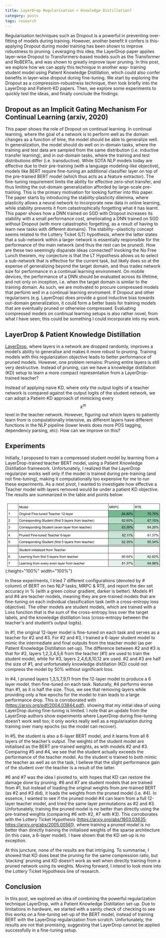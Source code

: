 ```yaml
---
title: LayerDrop Regularisation + Knowledge Distillation?
category: posts
tags: research
---
```


Regularisation techniques such as Dropout is a powerful in preventing over-fitting of models during training. However, another benefit it confers is this- applying Dropout during model training has been shown to improve robustness to pruning. Leveraging this idea, the LayerDrop paper applies layer-wise Dropout to Transformers-based models such as the Transformer and RoBERTa, and was shown to greatly improve layer pruning. In this post, we explore how we can apply this technique in another way- training student model using Patient Knowledge Distillation, which could also confer benefits in layer-wise dropout during fine-tuning. We start by exploring the Dropout as a compression-robustness technique, then look briefly into the LayerDrop and Patient-KD papers. Then, we explore some experiments to quickly test the ideas, and finally conclude the findings.

## Dropout as an Implicit Gating Mechanism For Continual Learning (arxiv, 2020)
This paper shows the role of Dropout on continual learning. In continual learning, where the goal of a network is to perform well as the domain changes as a function of time, the model should be able to generalize well. In generalization, the model should do well on in-domain tasks, where the training and test data are sampled from the same distribution (i.e. inductive transfer learning), and in out-domain tasks, where the training and test distributions differ (i.e. transductive). While SOTA NLP models today are effective due to their pre-training (with a language modeling-like objective), models like BERT require fine-tuning an additional classifier layer on top of the pre-trained BERT model (which thus acts as a feature extractor). The fine-tuning requirement limits the ability for effective zero-shot transfer, and thus limiting the out-domain generalization afforded by large-scale pre-training. This is the primary motivation for looking further into this paper. The paper starts by introducing the stability-plasticity dilemma, where plasticity allows a neural network to incorporate new data in online learning, while stability prevents it from catastrophically forgetting what it has learnt. This paper shows how a DNN trained on SGD with Dropout increases its stability with a small performance cost, ameliorating a DNN trained on SGD without Dropout (with more catastrophic forgetting, as a result of having to learn new tasks with different domains). The stability--plasticity concept seems related to the Lottery Ticket (LT) hypothesis, where the latter states that a sub-network within a larger network is essentially responsible for the performance of the main network (and thus the rest can be pruned). How are these two seemingly disparate ideas connected? Invoking the No Free Lunch theorem, my conjecture is that the LT Hypothesis allows us to select a sub-network that is effective for the current task, but likely does so at the expense of generalizing beyond the target domain, and thus trades network size for performance in a continual learning environment. On mobile devices, the performance of a DNN should be evaluated across its lifetime, and not only on inception, i.e. when the target domain is similar to the training domain. As such, we are motivated to procure compressed models that perform well in a continual learning enviroment. If Dropout and other regularisers (e.g. LayerDrop) does provide a good inductive bias towards out-domain generalization, it could form a better basis for training models that are eventually pruned or otherwise compressed. Evaluating compressed models on continual learning setups is also rather novel, from what I have seen; this could be something I could incorporate into my work.

## LayerDrop & Patient Knowledge Distillation
[LayerDrop](https://arxiv.org/abs/1909.11556), where layers in a network are dropped randomly, improves a model’s ability to generalise and makes it more robust to pruning. Training models with this regularization objective leads to better performance of pruned models. However, one problem remains: Pruning entire layers is still very destructive. Instead of pruning, can we have a knowledge distillation (KD) setup to learn a more compact representation from a LayerDrop-trained teacher? 

Instead of applying naive KD, where only the output logits of a teacher network is compared against the output logits of the student network, we can adopt a Patient-KD approach of mimicking every $$k^{th}$$ level in the teacher network. However, figuring out which layers to patiently learn from is computationally intensive, as different layers have different functions in the NLP pipeline (lower levels does more POS tagging, dependency parsing, etc). How can we improve on this?

## Experiments
Initially, I proposed to train a compressed student model by learning from a LayerDrop-trained teacher BERT model, using a Patient Knowledge Distillation framework. Unfortunately, I realized that the LayerDrop regularizer works well only if the model is trained during pre-training (and not fine-tuning), making it computationally too expensive for me to run these experiments. As a next pivot, I wanted to investigate how effective a Teacher model with layers removed would be under a patient KD objective. The results are summarized in the table and points below:

![Results](/assets/img/layerdrop-pkd-table.png){:height="100%" width="100%"}

In these experiments, I tried 7 different configurations (denoted by # column) of BERT on two NLP tasks, MRPC & RTE, and report the dev set accuracy in % (with a green colour gradient, darker is better). Models #1 and #4 are teacher models, meaning they are pre-trained models that are fine-tuning on each individual classification task (with a cross-entropy loss objective). The other models are student models, which are trained with a Loss function that is the sum of the cross-entropy loss over the target labels, and the knowledge distillation loss (cross-entropy between the teacher's and student’s output logits).

In #1, the original 12-layer model is fine-tuned on each task and serves as a teacher for #2 and #3. For #2 and #3, I trained a 6-layer student model to mimic the intermediate and final outputs from the teacher model (as per Patient Knowledge Distillation set-up). The difference between #2 and #3 is that for #2, layers 1,2,3,4,5,6 from the teacher (#1) are used to train the student model, while for #3, layers 2,4,6,8,10,12 are used. #2 and #3 are half the size of #1, and unfortunately knowledge distillation (KD) could not compress the model by 50% without significant loss.

In #4, I pruned layers 1,3,5,7,9,11 from the 12-layer model to produce a 6 layer model, then fine-tuned on each task. Naturally, #4 performs worse than #1, as it is half the size. Thus, we see that removing layers while providing only a few epochs for the model to train leads to a large performance drop. This is corroborated with (https://arxiv.org/pdf/2004.03844.pdf), showing that my initial idea of using LayerDrop during fine-tuning is limited. I note that an update from the LayerDrop authors show experiments where LayerDrop during fine-tuning doesn’t work well too; it only works really well as a regularisation during training over many epochs (so the model can recover).

In #5, the student is also a 6-layer BERT model, and it learns from all 6 layers of the teacher’s output. The weights of the student model are initialised as the BERT pre-trained weights, as with models #2 and #3. Comparing #5 and #4, we see that the student actually exceeds the performance of the teacher model. As the student is trained to both mimic the teacher as well as on the task, I believe that the slight performance gain of the student over the teacher is a result of the latter.

#6 and #7 was the idea I pivoted to, with hopes that KD can restore the damage done by pruning. #6 and #7 are student models that are trained from #1, but instead of loading the original weights from pre-trained BERT (as #2 and #3 did), it loads the weights from the pruned model (i.e. #4). In essence, I wanted to see if the pruned model #4 can learn from a full 12-layer teacher model, and tried the same layer permutations as #2 and #3. Unfortunately, training the pruned model is no better than directly using the pre-trained weights (comparing #6 with #2, #7 with #3). This corroborates with the Lottery Ticket Hypothesis (https://arxiv.org/abs/1803.03635; https://arxiv.org/abs/2005.00561), where training a pruned model is no better than directly training the initialised weights of the sparse architecture (in this case, a 6-layer model). I have shown that the KD set-up is no exception.

At this juncture, none of the results are that intriguing. To summarise, I showed that KD does beat the pruning for the same compression ratio, but ’stacking’ pruning and KD doesn’t work as well when directly training from a pruned network using its weights. Moving forward, I intend to look more into the Lottery Ticket Hypothesis line of research.

## Conclusion
In this post, we explored an idea of combining the powerful regularization technique LayerDrop, with a Patient Knowledge Distillation set-up. Due to limitations in hardware, we started with a sanity check of checking to see this works on a fine-tuning set-up of the BERT model, instead of training BERT with the LayerDrop regularization from scratch. Unfortunately, the results are not that promising, suggesting that LayerDrop cannot be applied successfully in a fine-tuning setup.
